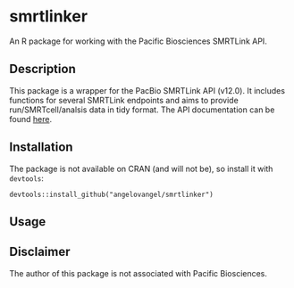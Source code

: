 # smrtlinker
An R package for working with the Pacific Biosciences SMRTLink API.

## Description
This package is a wrapper for the PacBio SMRTLink API (v12.0). It includes functions for several SMRTLink endpoints and aims to provide run/SMRTcell/analsis data in tidy format.
The API documentation can be found [here](https://www.pacb.com/wp-content/uploads/SMRT_Link_Web_Services_API_Use_Cases_v12.0.pdf).
 
## Installation
The package is not available on CRAN (and will not be), so install it with `devtools`:
```
devtools::install_github("angelovangel/smrtlinker")
```
## Usage


## Disclaimer
The author of this package is not associated with Pacific Biosciences.
